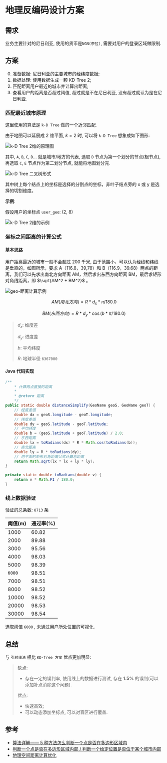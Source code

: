 # 地理反编码设计方案

## 需求

业务主要针对的尼日利亚, 使用的货币是`NGN(奈拉)`, 需要对用户的登录区域做限制.

## 方案

0. 准备数据: 尼日利亚的主要城市的经纬度数据;
1. 数据处理: 使用数据生成一颗 KD-Tree 2;
2. 匹配距离用户最近的城市并计算出距离;
3. 查看用户的距离是否超过阈值, 超过就是不在尼日利亚, 没有超过就认为是在尼日利亚.

### 匹配最近城市原理

这里使用的算法是 `k-D Tree` 做的一个近邻匹配.

由于地图可以延展成 2 维平面, $k=2$ 时, 可以将 `k-D Tree` 想象成如下图形:

![k-D Tree 2维的原理图](./_images/kdt1.jpg ':size=50%')

其中, `A`, `B`, `C`, `D`... 就是城市/地方的代表, 选取 `D` 节点为第一个划分的节点(根节点), 再选取 `C`, `E` 节点作为第二划分节点, 就能将地图划分完.

![k-D Tree 二叉树形式](./_images/kdt2.jpg ':size=50%')

其中树上每个结点上的坐标是选择的分割点的坐标，非叶子结点旁的 x 或 y 是选择的切割维度。

**示例**:

假设用户的坐标点 `user_geo`: (2, 8)

![k-D Tree 2维的示例](./_images/kdt1-user-geo.png ':size=50%')

### 坐标之间距离的计算公式

#### 基本思路

用户距离最近的城市一般不会超过 200 千米, 由于范围小，可以认为经线和纬线是垂直的，如图所示，要求 A（116.8，39,78）和 B（116.9，39.68）两点的距离，我们可以先求出南北方向距离 AM，然后求出东西方向距离 BM，最后求矩形对角线距离，即 $\sqrt{AM^2 + BM^2}$ 。

![geo-距离计算示例](./_images/geo-距离计算示例.png ':size=50%')

$$
AM(南北方向) = R * d_x * \pi / 180.0
$$

$$
 BM(东西方向) = R * d_y * \cos{(b * \pi / 180.0)}
$$

> $d_x$: 维度差
>
> $d_y$: 进度差
>
> $b$: 平均纬度
>
> $R$: 地球半径 `6367000`

#### Java 代码实现

```java
/**
    * 计算两点直接的距离
    *
    * @return 距离
    */
public static double distanceSimplify(GeoName geoS, GeoName geoT) {
    // 经度差值
    double dx = geoS.longitude - geoT.longitude;
    // 纬度差值
    double dy = geoS.latitude - geoT.latitude;
    // 平均纬度
    double b = (geoS.latitude + geoT.latitude) / 2.0;
    // 东西距离
    double lx = toRadians(dx) * R * Math.cos(toRadians(b));
    // 南北距离
    double ly = R * toRadians(dy);
    // 用平面的矩形对角距离公式计算总距离
    return Math.sqrt(lx * lx + ly * ly);
}

private static double toRadians(double v) {
    return v * Math.PI / 180.0;
}
```

### 线上数据验证

验证的总条数: `8713` 条

| 阈值(m) | 通过率(%) |
| ------- | --------- |
| 1000    | 60.82     |
| 2000    | 89.88     |
| 3000    | 95.56     |
| 4000    | 98.03     |
| 5000    | 98.39     |
| `6000`  | 98.51     |
| 7000    | 98.51     |
| 8000    | 98.52     |
| 10000   | 98.52     |
| 20000   | 98.53     |
| 30000   | 98.54     |

选取阈值 `6000` , 未通过用户所处位置的可视化.

## 总结

与 `引射线法` 相比 `KD-Tree 方案` 优点更加明显:

> 缺点:
>
> - 存在一定的误判率, 使用线上的数据进行测试, 存在 **1.5%** 的误判(可以添加补点消除这个问题).
>
> 优点:
>
> - 快速高效;
> - 可以动态添加坐标点, 可以对盲区进行覆盖.

## 参考

- [算法详解—— 5 种方法怎么判断一个点是否在多边形区域内](https://www.cnblogs.com/xzit-xiaxu/p/15676165.html)
- [判断一个点是否在多边形区域内部 / 判断一个给定位置是否位于某个城市内部](https://www.cnblogs.com/yinyoupoet/p/13287362.html)
- [地理空间距离计算优化](https://tech.meituan.com/2014/09/05/lucene-distance.html)
